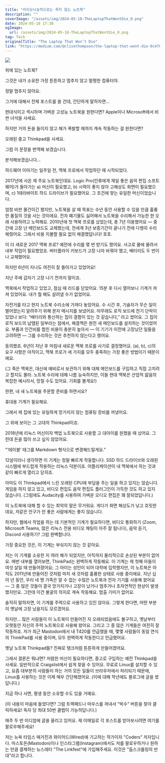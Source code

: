 ```yaml
---
title: "라이오닉실적으로는 죽지 않는 노트북"
description: ""
coverImage: "/assets/img/2024-05-18-TheLaptopThatWontDie_0.png"
date: 2024-05-18 17:30
ogImage:
  url: /assets/img/2024-05-18-TheLaptopThatWontDie_0.png
tag: Tech
originalTitle: "The Laptop That Won’t Die"
link: "https://medium.com/@clivethompson/the-laptop-that-wont-die-0c478c3fe46c"
---
```


<img src="/assets/img/2024-05-18-TheLaptopThatWontDie_0.png" />

위에 있는 노트북?

그것은 내가 소유한 가장 튼튼하고 멈추지 않고 멀쩡한 컴퓨터야.

정말 멈추지 않아요.

<div class="content-ad"></div>

그거에 대해서 전체 포스트를 쓸 건데, 간단하게 말하자면...

현대식이고 섹시하며 가벼운 고성능 노트북을 원한다면? Apple이나 Microsoft에서 비싼 녀석을 사세요.

하지만 거의 돈을 들이지 않고 해가 폭발할 때까지 계속 작동하는 걸 원한다면?

오래된 중고 Thinkpad을 사세요.

<div class="content-ad"></div>

그럼 이 문장을 번역해 보겠습니다.

분석해보겠습니다...

하드웨어 이야기는 일주일 전, 맥북 프로에서 작업하던 때 시작되었다.

2017년에 사온 제 주요 노트북인데요. Logic Pro(인류에게 제일 좋은 음악 편집 소프트웨어)가 돌아가는 a) 머신이 필요했고, b) 시력이 좋지 않아 고해상도 화면이 필요했으며, c) 1테라바이트 하드 드라이브가 필요했어요. 그 조건에 맞는 유일한 머신이었습니다.

엄청 비싼 물건이긴 했지만, 노트북을 살 때 목표는 수년 동안 사용할 수 있을 만큼 훌륭한 품질의 것을 사는 것이에요. 전자 폐기물도 싫어해서 노트북을 수리해서 가능한 한 오래 사용하려고 노력해요. 2010년에 첫 맥북 프로를 샀었는데, 총 7년 이용했어요 — 중간에 고장 난 메인보드도 교체했는데, 전세계 3년 보증기간이 끝나기 전에 다행히 수리해줬어요. 그래서 비용 지불할 필요 없이 해결했답니다! 호호.

<div class="content-ad"></div>

이 더 새로운 2017 맥북 프로? 예전에 수리를 몇 번 받기도 했어요. 사고로 물에 물려서 내부 작업이 필요했었죠. 버터플라이 키보드가 고장 나자 바꿔야 했고, 배터리도 두 번이나 교체했어요.

하지만 6년이 지나도 여전히 잘 돌아가고 있었어요!

지난 주에 갑자기 고장 나기 전까지 말이죠.

맥북에서 작업하고 있었고, 점심 때 리드를 닫았어요. 15분 후 다시 열어보니 기계가 꺼져 있었어요. 내가 뭘 해도 살려낼 수가 없었어요.

<div class="content-ad"></div>

자전거를 타고 현지 노트북 수리소에 가져다 놓았어요. 수 시간 후, 기술자가 무슨 일이 벌어졌는지 알려주기 위해 문자 메시지를 보냈어요. 아무래도 로직 보드에 전기 단락이 있었나 보다: “배터리와 통신하는 칩이 결함이 있는 것 같습니다,” 라고 썼어요. 그 칩이 로직 보드의 납땜된 일부라는 점에서, 해결책은 완전 새 메인보드를 설치하는 것이었어요. 부품과 인건비를 합친 비용이 충분히 높아서 — 이 기기가 이전에 고장났던 일들을 고려하면 — 그를 수리하는 것은 추천하지 않는다고 했어요.

동의했죠. 6년이 지난 후 마침내 새로운 맥북 프로를 사기로 결정했어요. (a), b), c)의 요구 사항은 아직이고, 맥북 프로가 세 가지를 모두 충족하는 가장 좋은 방법이기 때문이에요.

(그 죽은 맥북은, 대신에 예비로서 보관하기 위해 대체 메인보드를 구입하고 직접 고치려고 할지도 몰라. 노트북 수리에 대해 나름 능숙하지만, 이들 현대 맥북은 산업적 얇음의 복잡한 예시라서, 망칠 수도 있어요. 기회를 볼게요!)

한편, 내 새 노트북을 주문할 준비를 하면서요?

<div class="content-ad"></div>

휴대용 기계가 필요해요.

그래서 제 집에 있는 유일하게 망가지지 않는 컴퓨팅 장비를 꺼냈어요.

그 위에 보이는 그 고대의 Thinkpad이죠.

2018년에 리눅스 머신이자 백업 노트북으로 사용할 고 대아이를 원했을 때 샀어요. 그런데 돈을 많이 쓰고 싶지 않았어요.

<div class="content-ad"></div>

"‘테이블’ 태그를 Markdown 형식으로 변경해드릴게요."

<div class="content-ad"></div>

12살이라니 생각하면 이 기계는 정말 빠르게 작동합니다. SSD 하드 드라이브와 오래된 시스템에 부드럽게 작용하는 리눅스 덕분이죠. 어플리케이션이 내 맥북에서 하는 것과 같이 빠르게 열리고 닫히죠.

아마도 이 Thinkpad에서 느린 오래된 CPU에 부담을 주는 일을 하고 있지는 않습니다. 게임을 하지 않고 있고, 비디오 편집도 음악 편집도 플러그인이 가득한 것도 하고 있지 않습니다. (그럼에도 Audacity를 사용하여 가벼운 오디오 편집은 꽤 잘되었답니다.)

이 노트북에 대해 할 수 있는 최악의 말은 무거워요. 게다가 화면 해상도가 낮고 흐릿한데요, 저같은 안구가 안 좋은 사람에게는 좋지 않습니다.

하지만, 웹에서 작업을 하는 데 기본적인 기계가 필요하다면, 비디오 통화하기 (Zoom, Microsoft Teams, 많은 리눅스 전용 비디오 채팅이 아주 잘 됩니다), 음악 듣기, Discord 사용하기? 그럼 완벽합니다.

<div class="content-ad"></div>

가장 중요한 것은, 이 기계는 부숴지지 않는 것 같아요.

저는 이 기계를 소유한 지 여러 해가 되었지만, 아직까지 물리적으로 손상된 부분이 없어요. 매번 내부를 열어보면, ThinkPad는 완벽하게 작동해요. 이 기계는 제 첫째 아들이 여섯 살일 때 만들어졌어요; 그 아이는 성인이 되어 대학에 입학했지만, 이 노트북은 아직도 2011년에 만들어진 것처럼 마치 새 것처럼 훌륭한 상태로 사용 중이에요. 지난 십이 년 동안, 우리 네 명 가족은 알 수 없는 수많은 노트북과 전자 기기를 사용해 왔어요 — 그 중 많은 것들이 결국 망가지거나 고장이 났거나 멈추거나 초자연적인 현상이 발생했지만요. 그런데 이건 불굴의 의지로 계속 작동해요. 멈출 기미가 없어요.

솔직히 말하자면, 이 기계를 주력으로 사용하고 있진 않아요. 그렇게 한다면, 어떤 부분이 옛날에 고장 났을지도 모르겠어요.

하지만… 많은 사람들이 이 노트북이 만들어진 지 오래되었음에도 불구하고, 옛날부터 오랫동안 자신의 주력 노트북으로 사용해 왔어요. 그리고 그 중 많은 기계들은 여전히 잘 작동하죠. 저가 최근 Mastodon에서 내 T420를 언급했을 때, 몇몇 사람들이 동일 연식의 ThinkPad를 사용 중이며, 모두 완벽하게 작동한다고 언급했어요.

<div class="content-ad"></div>

옛날 노트북 Thinkpad들? 진짜로 탱크처럼 튼튼하게 만들어졌어요.

그래서 결론은 뭐냐면? 저렴한 머신이 필요하다면, 중고로 구입하는 예전 Thinkpad을 사세요. 일반적으로 Craigslist에서 쉽게 찾을 수 있어요. 무료로 Linux를 설치할 수 있고, 요즘 대부분의 사람들이 하는 거의 모든 일들이 브라우저에서 처리되기 때문에, Linux를 사용하는 것은 이제 매우 간단해졌어요. (이에 대해 작년에도 블로그에 글을 썼답니다.)

지금 하나 사면, 평생 동안 소유할 수도 있을 거예요.

(이 내용이 마음에 들었다면? 그럼 트랙패드나 마우스를 꺼내서 "박수" 버튼을 찾아 클릭하세요! 독자 당 최대 50번 클랩이 가능하답니다.)

<div class="content-ad"></div>

매주 두 번 미디엄에 글을 올리고 있어요. 제 이메일로 각 포스트를 받아보시려면 여기를 팔로우해주세요!

저는 뉴욕 타임스 매거진과 와이어드(Wired)에 기고하는 작가이자 "Coders" 저자입니다. 마스토돈(Mastodon)이나 인스타그램(Instagram)에서도 저를 팔로우하거나 원하는 만큼 결제하는 뉴스레터 "The Linkfest"에 가입해주세요. 이것은 "둠스크롤링의 반대"라고 합니다.

